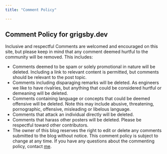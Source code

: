 ```yaml
---
title: "Comment Policy"

---
```


## Comment Policy for grigsby.dev
Inclusive and respectful Comments are welcomed and encouraged on this site, but please keep in mind that any comment deemed hurtful to the community will be removed. This includes:

- Comments deemed to be spam or solely promotional in nature will be deleted. Including a link to relevant content is permitted, but comments should be relevant to the post topic.
- Comments including disparaging remarks  will be deleted. As engineers we like to have rivalries, but anything that could be considered hurtful or demeaning will be deleted.
- Comments containing language or concepts that could be deemed offensive will be deleted. Note this may include abusive, threatening, pornographic, offensive, misleading or libelous language.
- Comments that attack an individual directly will be deleted.
- Comments that harass other posters will be deleted. Please be respectful toward other contributors.
- The owner of this blog reserves the right to edit or delete any comments submitted to the blog without notice. This comment policy is subject to change at any time. If you have any questions about the commenting policy, contact [me](mailto:guy@grigsby.dev).
